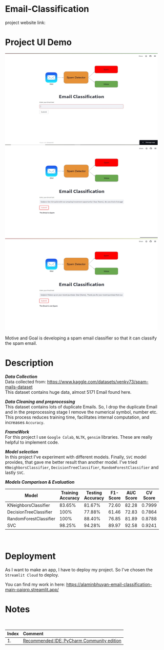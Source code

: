 # Email-Classification

project website link: 

# Project UI Demo

<p float="left">
  <img src="https://github.com/alaminbhuyan/Email-Classification/blob/master/images/readme%20image/Screenshot_1.jpg" width="500px" height='300px'/>
  <img src="https://github.com/alaminbhuyan/Email-Classification/blob/master/images/readme%20image/Screenshot_2.jpg" width="500px" height='300px'/> 
  <img src="https://github.com/alaminbhuyan/Email-Classification/blob/master/images/readme%20image/Screenshot_3.jpg" width="500px" height='300px'/> 
</p>

Motive and Goal is developing a spam email classifier so that it can classify the spam email.

# Description

  ***Data Collection***<br/>
  Data collected from: https://www.kaggle.com/datasets/venky73/spam-mails-dataset </br>
  This dataset contains huge data, almost 5171 Email found here.<br>

  ***Data Cleaning and preprocessing***<br/>
  This dataset contains lots of duplicate Emails. So, I drop the duplicate Email and in the preprocessing stage I remove the numerical symbol, number etc. This process reduces training time, facilitates 
  internal computation, and increases `Accuracy`.
  
  ***FrameWork***<br/>
  For this project I use `Google Colab`, `NLTK`, `gensim` libraries. These are really helpful to implement code.
  
  ***Model selection***<br/>
  In this project I've experiment with different models. Finally, `SVC` model provides, that gave me better result than another model.
  I've tried `KNeighborsClassifier`, `DecisionTreeClassifier`, `RandomForestClassifier` and lastly `SVC`.<br>

  ***Models Comparison & Evaluation***</br>

  |   Model       | Training Accuracy|  Testing Accuracy| F1-Score| AUC Score| CV Score|
  |---------------|-------------|-------------|-------------|-------------|-------------|
  | KNeighborsClassifier	      |      83.65%    | 81.67%|   72.60|82.28|0.7999|
  | DecisionTreeClassifier      |      100%    | 77.88%|61.46|72.83|0.7864|
  | RandomForestClassifier      |      100%    | 88.40%|76.85|81.89	|0.8788|
  |SVC                          |      98.25%    | 94.28%|89.97|92.58	|0.9241|
  <br>
  

# Deployment
As I want to make an app, I have to deploy my project. So I've chosen the `Streamlit Cloud` to deploy.

You can find my work in here: https://alaminbhuyan-email-classification-main-oaiqrp.streamlit.app/

# Notes
</br>

|Index|Comment|
|:---|:---|
|1.|[Recommended IDE: PyCharm Community edition](https://www.jetbrains.com/pycharm/download/)|
